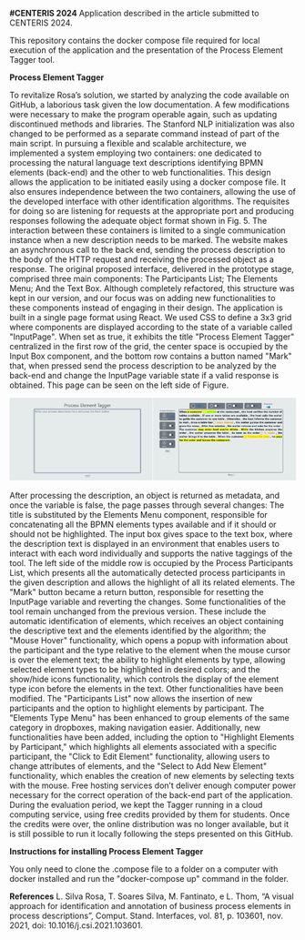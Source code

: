 **#CENTERIS 2024**
Application described in the article submitted to CENTERIS 2024.

This repository contains the docker compose file required for local execution of the application and the presentation of the Process Element Tagger tool.

**Process Element Tagger**

To revitalize Rosa’s solution, we started by analyzing the code available on GitHub, a laborious task given the low documentation. A few modifications were necessary to make the program operable again, such as updating discontinued methods and libraries. The Stanford NLP initialization was also changed to be performed as a separate command instead of part of the main script.
In pursuing a flexible and scalable architecture, we implemented a system employing two containers: one dedicated to processing the natural language text descriptions identifying BPMN elements (back-end) and the other to web functionalities. This design allows the application to be initiated easily using a docker compose file. It also ensures independence between the two containers, allowing the use of the developed interface with other identification algorithms. The requisites for doing so are listening for requests at the appropriate port and producing responses following the adequate object format shown in Fig. 5.
The interaction between these containers is limited to a single communication instance when a new description needs to be marked. The website makes an asynchronous call to the back end, sending the process description to the body of the HTTP request and receiving the processed object as a response.
The original proposed interface, delivered in the prototype stage, comprised three main components: The Participants List; The Elements Menu; And the Text Box. Although completely refactored, this structure was kept in our version, and our focus was on adding new functionalities to these components instead of engaging in their design.
The application is built in a single page format using React. We used CSS to define a 3x3 grid where components are displayed according to the state of a variable called "InputPage". When set as true, it exhibits the title "Process Element Tagger" centralized in the first row of the grid, the center space is occupied by the Input Box component, and the bottom row contains a button named "Mark" that, when pressed send the process description to be analyzed by the back-end and change the InputPage variable state if a valid response is obtained. This page can be seen on the left side of Figure.

![Prints from the tool waiting for input (left), and after receiving a response and select some of the tag options (right).](https://github.com/AnonymousReview2024/CENTERIS-2024/blob/main/prints%20tool.png)
 
After processing the description, an object is returned as metadata, and once the variable is false, the page passes through several changes: The title is substituted by the Elements Menu component, responsible for concatenating all the BPMN elements types available and if it should or should not be highlighted. The input box gives space to the text box, where the description text is displayed in an environment that enables users to interact with each word individually and supports the native taggings of the tool. The left side of the middle row is occupied by the Process Participants List, which presents all the automatically detected process participants in the given description and allows the highlight of all its related elements. The "Mark" button became a return button, responsible for resetting the InputPage variable and reverting the changes.
Some functionalities of the tool remain unchanged from the previous version. These include the automatic identification of elements, which receives an object containing the descriptive text and the elements identified by the algorithm; the "Mouse Hover" functionality, which opens a popup with information about the participant and the type relative to the element when the mouse cursor is over the element text; the ability to highlight elements by type, allowing selected element types to be highlighted in desired colors; and the show/hide icons functionality, which controls the display of the element type icon before the elements in the text.
Other functionalities have been modified. The "Participants List" now allows the insertion of new participants and the option to highlight elements by participant. The "Elements Type Menu" has been enhanced to group elements of the same category in dropboxes, making navigation easier. Additionally, new functionalities have been added, including the option to "Highlight Elements by Participant," which highlights all elements associated with a specific participant, the "Click to Edit Element" functionality, allowing users to change attributes of elements, and the "Select to Add New Element" functionality, which enables the creation of new elements by selecting texts with the mouse.
Free hosting services don’t deliver enough computer power necessary for the correct operation of the back-end part of the application. During the evaluation period, we kept the Tagger running in a cloud computing service, using free credits provided by them for students. Once the credits were over, the online distribution was no longer available, but it is still possible to run it locally following the steps presented on this GitHub.


**Instructions for installing Process Element Tagger**

You only need to clone the .compose file to a folder on a computer with docker installed and run the "docker-compose up" command in the folder.

**References**
L. Silva Rosa, T. Soares Silva, M. Fantinato, e L. Thom, “A visual approach for identification and annotation of business process elements in process descriptions”, Comput. Stand. Interfaces, vol. 81, p. 103601, nov. 2021, doi: 10.1016/j.csi.2021.103601.
